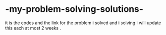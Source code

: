 # -my-problem-solving-solutions-
it is the codes and the link for the problem i solved and i solving i will  update this each at most 2 weeks .
